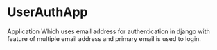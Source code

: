 # UserAuthApp
Application Which uses email address for authentication in django with feature of multiple email address and primary email is used to login.
